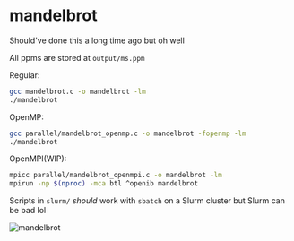 # mandelbrot

Should've done this a long time ago but oh well


All ppms are stored at `output/ms.ppm`

Regular:
```bash
gcc mandelbrot.c -o mandelbrot -lm
./mandelbrot
```

OpenMP:
```bash
gcc parallel/mandelbrot_openmp.c -o mandelbrot -fopenmp -lm
./mandelbrot
```

OpenMPI(WIP):
```bash
mpicc parallel/mandelbrot_openmpi.c -o mandelbrot -lm
mpirun -np $(nproc) -mca btl ^openib mandelbrot
```

Scripts in `slurm/` _should_ work with `sbatch` on a Slurm cluster but Slurm can be bad lol

![mandelbrot](https://github.com/abagali1/mandelbrot/raw/master/output/readme.png)
